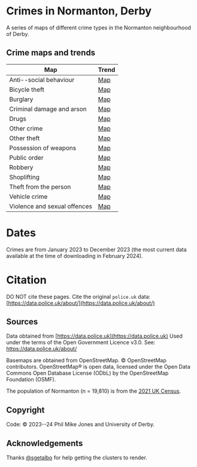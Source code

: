 # Crimes in Normanton, Derby

A series of maps of different crime types in the Normanton neighbourhood of Derby.


## Crime maps and trends

Map                                                                     | Trend
------------------------------------------------------------------------|-------
Anti--social behaviour       | [Map](Anti-social-behaviour.html)        | [Trend](Anti-social behaviour-trend.pdf)
Bicycle theft                | [Map](Bicycle-theft.html)                | [Trend](Bicycle theft-trend.pdf)
Burglary                     | [Map](Burglary.html)                     | [Trend](Burglary-trend.pdf)
Criminal damage and arson    | [Map](Criminal-damage-and-arson.html)    | [Trend](Criminal damage and arson-trend.pdf)
Drugs                        | [Map](Drugs.html)                        | [Trend](Drugs-trend.pdf)
Other crime                  | [Map](Other-crime.html)                  | [Trend](Other crime-trend.pdf)
Other theft                  | [Map](Other-theft.html)                  | [Trend](Other theft-trend.pdf)
Possession of weapons        | [Map](Possession-of-weapons.html)        | [Trend](Possession of weapons-trend.pdf)
Public order                 | [Map](Public-order.html)                 | [Trend](Public order-trend.pdf)
Robbery                      | [Map](Robbery.html)                      | [Trend](Robbery-trend.pdf)
Shoplifting                  | [Map](Shoplifting.html)                  | [Trend](Shoplifting-trend.pdf)
Theft from the person        | [Map](Theft-from-the-person.html)        | [Trend](Theft from the person-trend.pdf)
Vehicle crime                | [Map](Vehicle-crime.html)                | [Trend](Vehicle crime-trend.pdf)
Violence and sexual offences | [Map](Violence-and-sexual-offences.html) | [Trend](Violence and sexual offences-trend.pdf) 


# Dates

Crimes are from January 2023 to December 2023 (the most current data available at the time of downloading in February 2024).


# Citation

DO NOT cite these pages.
Cite the original `police.uk` data: [https://data.police.uk/about/](https://data.police.uk/about/)


## Sources

Data obtained from [https://data.police.uk](https://data.police.uk)
Used under the terms of the Open Government Licence v3.0.
See: https://data.police.uk/about/

Basemaps are obtained from OpenStreetMap. &copy; OpenStreetMap contributors.
OpenStreetMap® is open data, licensed under the Open Data Commons Open Database License (ODbL) by the OpenStreetMap Foundation (OSMF).

The population of Normanton (n = 19,810) is from the [2021 UK Census](https://www.ons.gov.uk/census/aboutcensus). 


## Copyright

Code: &copy; 2023--24 Phil Mike Jones and University of Derby.


## Acknowledgements

Thanks [@sgetalbo](https://github.com/sgetalbo) for help getting the clusters to render.
